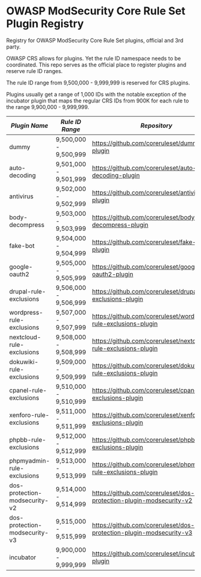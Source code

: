 # OWASP ModSecurity Core Rule Set Plugin Registry
Registry for OWASP ModSecurity Core Rule Set plugins, official and 3rd party.

OWASP CRS allows for plugins. Yet the rule ID namespace needs to be coordinated. This repo serves as the official 
place to register plugins and reserve rule ID ranges.

The rule ID range from 9,500,000 - 9,999,999 is reserved for CRS plugins.

Plugins usually get a range of 1,000 IDs with the notable exception of the incubator plugin that
maps the regular CRS IDs from 900K for each rule to the range 9,900,000 - 9,999,999.

| *Plugin Name*                 | *Rule ID Range*       | *Repository*                                                        | *Type*   | *Status*             |
|-------------------------------|-----------------------|---------------------------------------------------------------------|----------|--------------------- | 
| dummy                         | 9,500,000 - 9,500,999 | https://github.com/coreruleset/dummy-plugin                         | official | -                    | 
| auto-decoding                 | 9,501,000 - 9,501,999 | https://github.com/coreruleset/auto-decoding-plugin                 | official | untested             | 
| antivirus                     | 9,502,000 - 9,502,999 | https://github.com/coreruleset/antivirus-plugin                     | official | &#9989;&nbsp;tested  | 
| body-decompress               | 9,503,000 - 9,503,999 | https://github.com/coreruleset/body-decompress-plugin               | official | &#9989;&nbsp;tested  | 
| fake-bot                      | 9,504,000 - 9,504,999 | https://github.com/coreruleset/fake-bot-plugin                      | official | &#9989;&nbsp;tested  | 
| google-oauth2                 | 9,505,000 - 9,505,999 | https://github.com/coreruleset/google-oauth2-plugin                 | official | &#9989;&nbsp;tested  | 
| drupal-rule-exclusions        | 9,506,000 - 9,506,999 | https://github.com/coreruleset/drupal-rule-exclusions-plugin        | official | untested             |
| wordpress-rule-exclusions     | 9,507,000 - 9,507,999 | https://github.com/coreruleset/wordpress-rule-exclusions-plugin     | official | &#9989;&nbsp;tested  |
| nextcloud-rule-exclusions     | 9,508,000 - 9,508,999 | https://github.com/coreruleset/nextcloud-rule-exclusions-plugin     | official | untested             |
| dokuwiki-rule-exclusions      | 9,509,000 - 9,509,999 | https://github.com/coreruleset/dokuwiki-rule-exclusions-plugin      | official | untested             |
| cpanel-rule-exclusions        | 9,510,000 - 9,510,999 | https://github.com/coreruleset/cpanel-rule-exclusions-plugin        | official | untested             |
| xenforo-rule-exclusions       | 9,511,000 - 9,511,999 | https://github.com/coreruleset/xenforo-rule-exclusions-plugin       | official | &#9989;&nbsp;tested  |
| phpbb-rule-exclusions         | 9,512,000 - 9,512,999 | https://github.com/coreruleset/phpbb-rule-exclusions-plugin         | official | &#9989;&nbsp;tested  |
| phpmyadmin-rule-exclusions    | 9,513,000 - 9,513,999 | https://github.com/coreruleset/phpmyadmin-rule-exclusions-plugin    | official | being tested         |
| dos-protection-modsecurity-v2 | 9,514,000 - 9,514,999 | https://github.com/coreruleset/dos-protection-plugin-modsecurity-v2 | official | untested             |
| dos-protection-modsecurity-v3 | 9,515,000 - 9,515,999 | https://github.com/coreruleset/dos-protection-plugin-modsecurity-v3 | official | draft                |
| incubator                     | 9,900,000 - 9,999,999 | https://github.com/coreruleset/incubator-plugin                     | official | -                    |
